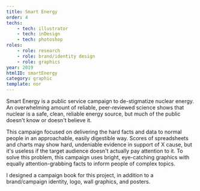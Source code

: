 ```yaml
---
title: Smart Energy
order: 4
techs:
    - tech: illustrator
    - tech: inDesign
    - tech: photoshop
roles:
    - role: research
    - role: brand/identity design
    - role: graphics
year: 2019
htmlID: smartEnergy
category: graphic
template: nor
---
```

Smart Energy is a public service campaign to de-stigmatize nuclear energy. An overwhelming amount of reliable, peer-reviewed science shows that nuclear is a safe, clean, reliable energy source, but much of the public doesn't know or doesn't believe it.

This campaign focused on delivering the hard facts and data to normal people in an approachable, easily digestible way. Scores of spreadsheets and charts may show hard, undeniable evidence in support of X cause, but it's useless if the target audience doesn't actually pay attention to it. To solve this problem, this campaign uses bright, eye-catching graphics with equally attention-grabbing facts to inform people of complex topics.

I designed a campaign book for this project, in addition to a brand/campaign identity, logo, wall graphics, and posters.